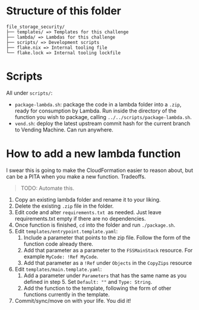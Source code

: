 # Structure of this folder

```plain
file_storage_security/
├── templates/ => Templates for this challenge
├── lambda/ => Lambdas for this challenge
├── scripts/ => Development scripts
├── flake.nix => Internal tooling file
└── flake.lock => Internal tooling lockfile
```

# Scripts
All under `scripts/`:
- `package-lambda.sh`: package the code in a lambda folder into a `.zip`, ready for consumption by Lambda. Run inside the directory of the function you wish to package, calling `../../scripts/package-lambda.sh`.
- `vend.sh`: deploy the latest upstream commit hash for the current branch to Vending Machine. Can run anywhere.

# How to add a new lambda function

I swear this is going to make the CloudFormation easier to reason about, but can be a PITA when you make a new function. Tradeoffs.

> TODO: Automate this.

1. Copy an existing lambda folder and rename it to your liking.
2. Delete the existing `.zip` file in the folder.
3. Edit code and alter `requirements.txt `as needed. Just leave requirements.txt empty if there are no dependencies.
4. Once function is finished, `cd` into the folder and run `./package.sh`. 
5. Edit `templates/entrypoint.template.yaml`: 
    1. Include a parameter that points to the zip file. Follow the form of the function code already there.
    2. Add that parameter as a parameter to the `FSSMainStack` resource. For example `MyCode: !Ref MyCode`.
    3. Add that parameter as a `!Ref` under `Objects` in the `CopyZips` resource
6. Edit `templates/main.template.yaml`:
    1. Add a parameter under `Parameters` that has the same name as you defined in step 5. Set `Default: ""` and `Type: String`.
    2. Add the function to the template, following the form of other functions currently in the template.
7. Commit/sync/move on with your life. You did it!
